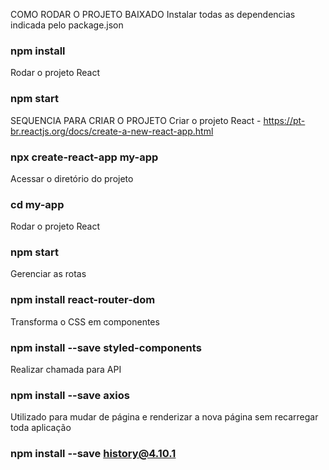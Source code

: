 COMO RODAR O PROJETO BAIXADO
Instalar todas as dependencias indicada pelo package.json
### npm install

Rodar o projeto React 
### npm start


SEQUENCIA PARA CRIAR O PROJETO
Criar o projeto React - https://pt-br.reactjs.org/docs/create-a-new-react-app.html
### npx create-react-app my-app

Acessar o diretório do projeto
### cd my-app

Rodar o projeto React 
### npm start

Gerenciar as rotas
### npm install react-router-dom

Transforma o CSS em componentes
### npm install --save styled-components

Realizar chamada para API
### npm install --save axios

Utilizado para mudar de página e renderizar a nova página sem recarregar toda aplicação
### npm install --save history@4.10.1
